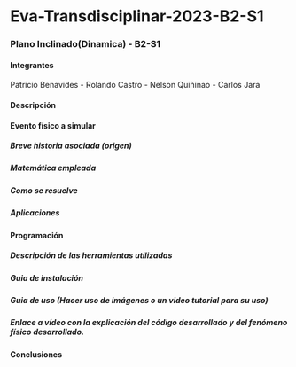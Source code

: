 # Eva-Transdisciplinar-2023-B2-S1
### Plano Inclinado(Dinamica) - B2-S1
#### Integrantes 
Patricio Benavides - Rolando Castro - Nelson Quiñinao - Carlos Jara
#### Descripción

#### Evento físico a simular

##### Breve historia asociada (origen)

##### Matemática empleada

##### Como se resuelve

##### Aplicaciones

#### Programación

##### Descripción de las herramientas utilizadas

##### Guia de instalación

##### Guia de uso (Hacer uso de imágenes o un video tutorial para su uso)

##### Enlace a vídeo con la explicación del código desarrollado y del fenómeno físico desarrollado.

#### Conclusiones

